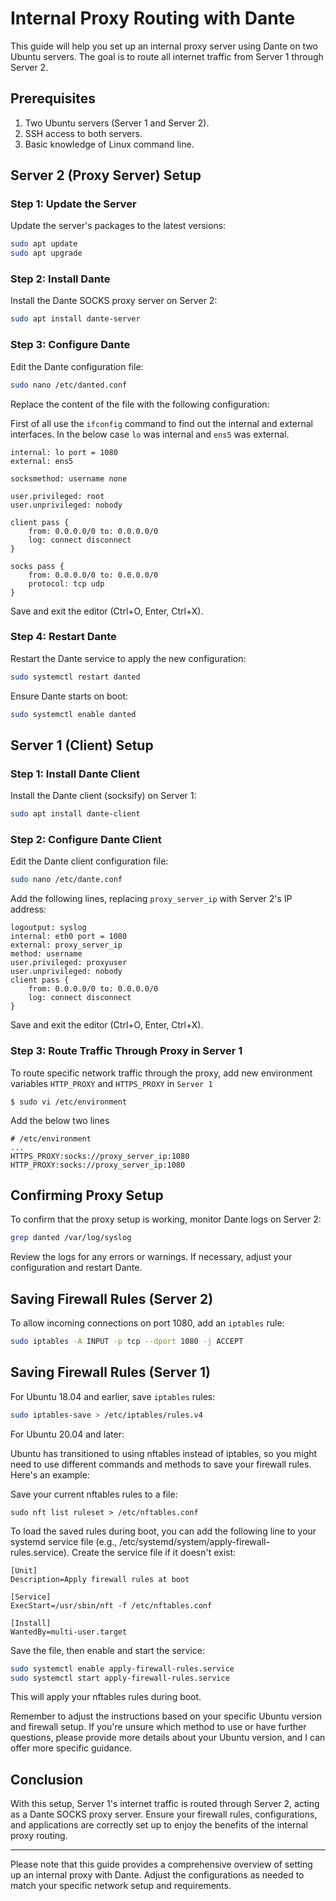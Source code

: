 # Internal Proxy Routing with Dante

This guide will help you set up an internal proxy server using Dante on two Ubuntu servers. The goal is to route all internet traffic from Server 1 through Server 2.

## Prerequisites

1. Two Ubuntu servers (Server 1 and Server 2).
2. SSH access to both servers.
3. Basic knowledge of Linux command line.

## Server 2 (Proxy Server) Setup

### Step 1: Update the Server

Update the server's packages to the latest versions:

```bash
sudo apt update
sudo apt upgrade
```

### Step 2: Install Dante

Install the Dante SOCKS proxy server on Server 2:

```bash
sudo apt install dante-server
```

### Step 3: Configure Dante

Edit the Dante configuration file:

```bash
sudo nano /etc/danted.conf
```

Replace the content of the file with the following configuration:

First of all use the `ifconfig` command to find out the internal and external interfaces.
In the below case `lo` was internal and `ens5` was external.

```plaintext
internal: lo port = 1080
external: ens5

socksmethod: username none

user.privileged: root
user.unprivileged: nobody

client pass {
    from: 0.0.0.0/0 to: 0.0.0.0/0
    log: connect disconnect
}

socks pass {
    from: 0.0.0.0/0 to: 0.0.0.0/0
    protocol: tcp udp
}
```

Save and exit the editor (Ctrl+O, Enter, Ctrl+X).

### Step 4: Restart Dante

Restart the Dante service to apply the new configuration:

```bash
sudo systemctl restart danted
```

Ensure Dante starts on boot:

```bash
sudo systemctl enable danted
```

## Server 1 (Client) Setup

### Step 1: Install Dante Client

Install the Dante client (socksify) on Server 1:

```bash
sudo apt install dante-client
```

### Step 2: Configure Dante Client

Edit the Dante client configuration file:

```bash
sudo nano /etc/dante.conf
```

Add the following lines, replacing `proxy_server_ip` with Server 2's IP address:

```plaintext
logoutput: syslog
internal: eth0 port = 1080
external: proxy_server_ip
method: username
user.privileged: proxyuser
user.unprivileged: nobody
client pass {
    from: 0.0.0.0/0 to: 0.0.0.0/0
    log: connect disconnect
}
```

Save and exit the editor (Ctrl+O, Enter, Ctrl+X).

### Step 3: Route Traffic Through Proxy in Server 1

To route specific network traffic through the proxy, add new environment variables `HTTP_PROXY` and `HTTPS_PROXY` in `Server 1`

    $ sudo vi /etc/environment

Add the below two lines

    # /etc/environment
    ...
    HTTPS_PROXY:socks://proxy_server_ip:1080
    HTTP_PROXY:socks://proxy_server_ip:1080
    

## Confirming Proxy Setup

To confirm that the proxy setup is working, monitor Dante logs on Server 2:

```bash
grep danted /var/log/syslog
```

Review the logs for any errors or warnings. If necessary, adjust your configuration and restart Dante.

## Saving Firewall Rules (Server 2)

To allow incoming connections on port 1080, add an `iptables` rule:

```bash
sudo iptables -A INPUT -p tcp --dport 1080 -j ACCEPT
```

## Saving Firewall Rules (Server 1)

For Ubuntu 18.04 and earlier, save `iptables` rules:

```bash
sudo iptables-save > /etc/iptables/rules.v4
```

For Ubuntu 20.04 and later:

Ubuntu has transitioned to using nftables instead of iptables, so you might need to use different commands and methods to save your firewall rules. Here's an example:

Save your current nftables rules to a file:

    sudo nft list ruleset > /etc/nftables.conf

To load the saved rules during boot, you can add the following line to your systemd service file (e.g., /etc/systemd/system/apply-firewall-rules.service). Create the service file if it doesn't exist:


    [Unit]
    Description=Apply firewall rules at boot

    [Service]
    ExecStart=/usr/sbin/nft -f /etc/nftables.conf

    [Install]
    WantedBy=multi-user.target

Save the file, then enable and start the service:

```bash
sudo systemctl enable apply-firewall-rules.service
sudo systemctl start apply-firewall-rules.service
```

This will apply your nftables rules during boot.

Remember to adjust the instructions based on your specific Ubuntu version and firewall setup. If you're unsure which method to use or have further questions, please provide more details about your Ubuntu version, and I can offer more specific guidance.

## Conclusion

With this setup, Server 1's internet traffic is routed through Server 2, acting as a Dante SOCKS proxy server. Ensure your firewall rules, configurations, and applications are correctly set up to enjoy the benefits of the internal proxy routing.

---

Please note that this guide provides a comprehensive overview of setting up an internal proxy with Dante. Adjust the configurations as needed to match your specific network setup and requirements.
